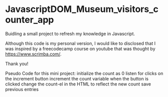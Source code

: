 # JavascriptDOM_Museum_visitors_counter_app

Buidling a small project to refresh my knowledge in Javascript.

Although this code is my personal version, I would like to disclosed that I was inspired by a freecodecamp course on youtube that was thought by https://www.scrimba.com/. 

Thank you!


Pseudo  Code for this mini project:
  initialize the count as 0
  listen for clicks on the increment button
  increment the count variable when the button is clicked
  change the count-el in the HTML to reflect the new count
  save previous entries
